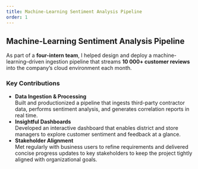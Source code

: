 ```yaml
---
title: Machine-Learning Sentiment Analysis Pipeline
order: 1
---
```


## Machine-Learning Sentiment Analysis Pipeline

As part of a **four-intern team**, I helped design and deploy a machine-learning–driven ingestion pipeline that streams **10 000+ customer reviews** into the company’s cloud environment each month.

### Key Contributions
- **Data Ingestion & Processing**  
  Built and productionized a pipeline that ingests third-party contractor data, performs sentiment analysis, and generates correlation reports in real time.
- **Insightful Dashboards**  
  Developed an interactive dashboard that enables district and store managers to explore customer sentiment and feedback at a glance.
- **Stakeholder Alignment**  
  Met regularly with business users to refine requirements and delivered concise progress updates to key stakeholders to keep the project tightly aligned with organizational goals.
